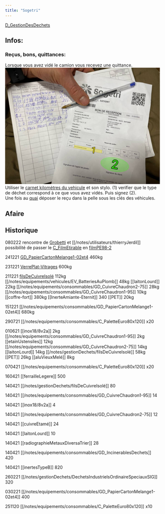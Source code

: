 ```yaml
---
title: "Sogetri"
---
```


[D_GestionDesDechets](/notes/departements/D_GestionDesDechets.md) 

## Infos:
### Reçus, bons, quittances:
Lorsque vous avez vidé le camion vous recevez une quittance.
![i_bonSogetri1](/notes/pieces_jointes/images/i_gestionMatieres/i_bonQuittance/i_bonSogetri1.jpg)
Utiliser le [carnet kilomètres du vehicule](/notes/equipements/carnetkilometresvehiculed.md) et son stylo. (1) verifier que le type de déchet correspond à ce que vous avez vidés. Puis signez (2).\
Une fois au [quai](/notes/zones/Z_QuaiRuche.md) déposer le reçu dans la pelle sous les clés des véhicules.


## Afaire

## Historique
080222 rencontre de [Grobetti](/notes/utilisateurs/Grobetti.md) et [[/notes/utilisateurs/thierryJerdil]] possibilité de passer le [C_FilmEtirable](/notes/equipements/consommables/C_FilmEtirable.md) en [filmPE98-2](/notes/gestionDechets/filmPE98-2.md)

241221 [GD_PapierCartonMelange1-02et4](/notes/equipements/consommables/GD_PapierCartonMelange1-02et4.md) 460kg 

231221 [VerrePlat-Vitrages](/notes/equipements/vetements/VerrePlat-Vitrages.md) 600kg

211221 [filsDeCuivreIsolé](/notes/gestionDechets/filsDeCuivreIsolé.md) 112kg [[/notes/equipements/vehicules/EV_BatteriesAuPlomb]] 48kg [[laitonLourd]] 22kg [[/notes/equipements/consommables/GD_CuivreChaudron2-75]] 28kg [[/notes/equipements/consommables/GD_CuivreChaudron1-95]] 10kg [[coffre-fort]] 380kg [[InerteAmiante-Eternit]] 340 [[PET]] 20kg

151221 [[/notes/equipements/consommables/GD_PapierCartonMelange1-02et4]] 680kg

290721 [[/notes/equipements/consommables/C_PaletteEuro80x120]] x20

010621 [[inox18/8v2a]] 2kg [[/notes/equipements/consommables/GD_CuivreChaudron1-95]] 2kg [[etainUstensiles]] 12kg [[/notes/equipements/consommables/GD_CuivreChaudron2-75]] 14kg [[laitonLourd]] 14kg [[/notes/gestionDechets/filsDeCuivreIsolé]] 58kg [[PET]] 26kg [[aluVieuxMelé]] 8kg

070421 [[/notes/equipements/consommables/C_PaletteEuro80x120]] x20

160421 [[ferrailleLegere]] 500

140421 [[/notes/gestionDechets/filsDeCuivreIsolé]] 80

140421 [[/notes/equipements/consommables/GD_CuivreChaudron1-95]] 14

140421 [[inox18/8v2a]] 4

140421 [[/notes/equipements/consommables/GD_CuivreChaudron2-75]] 12

140421 [[cuivreEtamé]] 24

140421 [[laitonLourd]] 10

140421 [[radiographieMetauxDiversaTrier]] 28

140421 [[/notes/equipements/consommables/GD_IncinerablesDechets]] 420

140421 [[inertesTypeB]] 820



260221 [[/notes/gestionDechets/DechetsIndustrielsOrdinaireSpeciauxSIG]] 320

030221 [[/notes/equipements/consommables/GD_PapierCartonMelange1-02et4]] 400 

251120 [[/notes/equipements/consommables/C_PaletteEuro80x120]] x10



